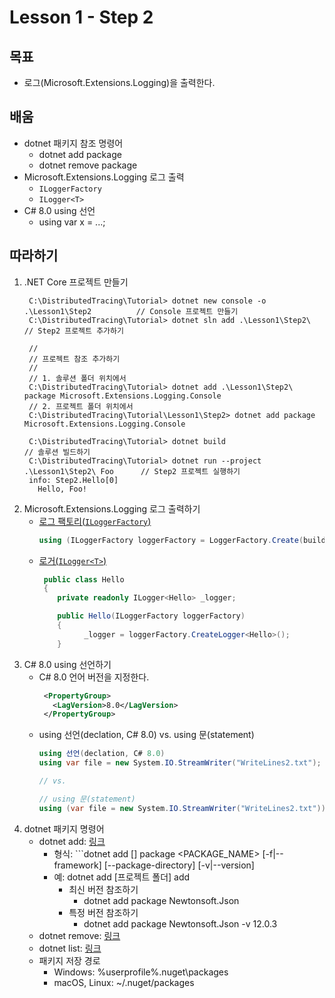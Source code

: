 # Lesson 1 - **Step 2**

## 목표
- 로그(Microsoft.Extensions.Logging)을 출력한다.

## 배움
- dotnet 패키지 참조 명령어
  - dotnet add package
  - dotnet remove package
- Microsoft.Extensions.Logging 로그 출력
  - ```ILoggerFactory```
  - ```ILogger<T>```
- C# 8.0 using 선언
  - using var x = ...;

## 따라하기
1. .NET Core 프로젝트 만들기
   ```shell
    C:\DistributedTracing\Tutorial> dotnet new console -o .\Lesson1\Step2          // Console 프로젝트 만들기
    C:\DistributedTracing\Tutorial> dotnet sln add .\Lesson1\Step2\                // Step2 프로젝트 추가하기

    //
    // 프로젝트 참조 추가하기
    //
    // 1. 솔루션 폴더 위치에서
    C:\DistributedTracing\Tutorial> dotnet add .\Lesson1\Step2\ package Microsoft.Extensions.Logging.Console
    // 2. 프로젝트 폴더 위치에서
    C:\DistributedTracing\Tutorial\Lesson1\Step2> dotnet add package Microsoft.Extensions.Logging.Console

    C:\DistributedTracing\Tutorial> dotnet build                                   // 솔루션 빌드하기
    C:\DistributedTracing\Tutorial> dotnet run --project .\Lesson1\Step2\ Foo      // Step2 프로젝트 실행하기
    info: Step2.Hello[0]
      Hello, Foo!
   ```
1. Microsoft.Extensions.Logging 로그 출력하기
   - [로그 팩토리(```ILoggerFactory```)](https://docs.microsoft.com/ko-kr/dotnet/api/microsoft.extensions.logging.iloggerfactory?view=dotnet-plat-ext-3.1)
     ```cs
     using (ILoggerFactory loggerFactory = LoggerFactory.Create(builder => builder.AddConsole()))
     ``` 
   - [로거(```ILogger<T>```)](https://docs.microsoft.com/ko-kr/dotnet/api/microsoft.extensions.logging.ilogger-1?view=dotnet-plat-ext-3.1)
     ```cs
      public class Hello
      {
         private readonly ILogger<Hello> _logger;

         public Hello(ILoggerFactory loggerFactory)
         {
               _logger = loggerFactory.CreateLogger<Hello>();
         }
     ```
1. C# 8.0 using 선언하기
   - C# 8.0 언어 버전을 지정한다.
     ```xml
      <PropertyGroup>
        <LagVersion>8.0</LagVersion>
      </PropertyGroup>
     ```
   - using 선언(declation, C# 8.0) vs. using 문(statement)
     ```cs
	 using 선언(declation, C# 8.0)
     using var file = new System.IO.StreamWriter("WriteLines2.txt");
	 
     // vs.
	 
	 // using 문(statement)
     using (var file = new System.IO.StreamWriter("WriteLines2.txt")) { ... }
     ```
1. dotnet 패키지 명령어
   - dotnet add: [링크](https://docs.microsoft.com/ko-kr/dotnet/core/tools/dotnet-add-package)
     - 형식: ```dotnet add [<PROJECT>] package <PACKAGE_NAME> [-f|--framework] [--package-directory] [-v|--version]
     - 예: dotnet add [프로젝트 폴더] add 
       - 최신 버전 참조하기
         - dotnet add package Newtonsoft.Json
       - 특정 버전 참조하기
         - dotnet add package Newtonsoft.Json -v 12.0.3
   - dotnet remove: [링크](https://docs.microsoft.com/ko-kr/dotnet/core/tools/dotnet-remove-package)
   - dotnet list: [링크](https://docs.microsoft.com/ko-kr/dotnet/core/tools/dotnet-list-package)
   - 패키지 저장 경로
     - Windows: %userprofile%\.nuget\packages
     - macOS, Linux: ~/.nuget/packages